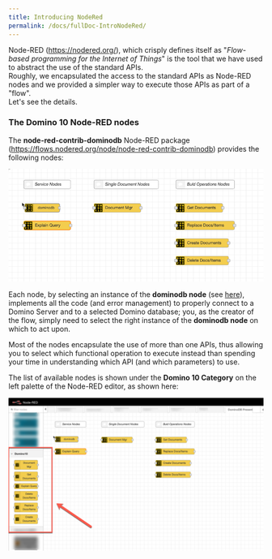 ```yaml
---
title: Introducing NodeRed
permalink: /docs/fullDoc-IntroNodeRed/
---
```


Node-RED (https://nodered.org/), which crisply defines itself as
"*Flow-based programming for the Internet of Things*" is the tool that
we have used to abstract the use of the standard APIs.<br/>
Roughly, we encapsulated the access to the standard APIs as Node-RED
nodes and we provided a simpler way to execute those APIs as part of a
"flow".<br/>
Let's see the details.

### The Domino 10 Node-RED nodes

The **node-red-contrib-dominodb** Node-RED package
(https://flows.nodered.org/node/node-red-contrib-dominodb) provides the
following nodes:

![](../images/fullDocumentation/image2.png)

Each node, by selecting an instance of the **dominodb node** (see
[here](#the-configuration-node-dominodb)), implements all the code (and
error management) to properly connect to a Domino Server and to a
selected Domino database; you, as the creator of the flow, simply need
to select the right instance of the **dominodb node** on which to act
upon.

Most of the nodes encapsulate the use of more than one APIs, thus
allowing you to select which functional operation to execute instead
than spending your time in understanding which API (and which
parameters) to use.

The list of available nodes is shown under the **Domino 10 Category** on
the left palette of the Node-RED editor, as shown here:

![](../images/fullDocumentation/image3.png)
